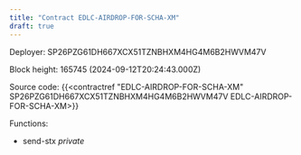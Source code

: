 ```yaml
---
title: "Contract EDLC-AIRDROP-FOR-SCHA-XM"
draft: true
---
```

Deployer: SP26PZG61DH667XCX51TZNBHXM4HG4M6B2HWVM47V


 



Block height: 165745 (2024-09-12T20:24:43.000Z)

Source code: {{<contractref "EDLC-AIRDROP-FOR-SCHA-XM" SP26PZG61DH667XCX51TZNBHXM4HG4M6B2HWVM47V EDLC-AIRDROP-FOR-SCHA-XM>}}

Functions:

* send-stx _private_
